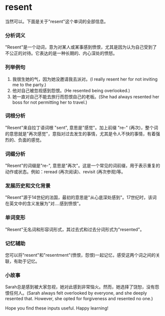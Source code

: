 # resent

当然可以。下面是关于"resent"这个单词的全部信息。

  

### 分析词义

  

"Resent"是一个动词，意为对某人或某事感到愤恨，尤其是因为认为自己受到了不公正的对待。它表达的是一种长期的、内心深处的愤怒。

  

### 列举例句

  

1.  我很生她的气，因为她没邀请我去派对。(I really resent her for not inviting me to the party.)
2.  他对自己被忽视感到怨恨。(He resented being overlooked.)
3.  她一直对自己不能去旅行而怨恨自己的老板。(She had always resented her boss for not permitting her to travel.)

  

### 词根分析

  

"Resent"来自拉丁语词根 "sent", 意思是"感觉"。加上前缀 "re-" (再次)，整个词的意思就是"再次感觉"，意指对过去发生的事情，尤其是令人不快的事情，有着强烈的、负面的感觉。

  

### 词缀分析

  

"Resent"的词缀是"re-", 意思是"再次"。这是一个常见的词前缀，用于表示重复的动作或状态。例如：reread (再次阅读)、revisit (再次参观)等。

  

### 发展历史和文化背景

  

"Resent"源于14世纪的法国，最初的意思是"从心底深处感到"。17世纪时，该词在英文中的含义发展为"对....感到愤恨"。

  

### 单词变形

  

"Resent"无名词和形容词形式，其过去式和过去分词形式为"resented"。

  

### 记忆辅助

  

您可以将"resent"和"resentment"(愤恨，怨恨)一起记忆，感受这两个词之间的关联，有助于记忆。

  

### 小故事

  

Sarah总是感到被大家忽视，她对此感到非常恼火。然而，她选择了饶恕，没有怨恨任何人。(Sarah always felt overlooked by everyone, and she deeply resented that. However, she opted for forgiveness and resented no one.)

  

Hope you find these inputs useful. Happy learning!
